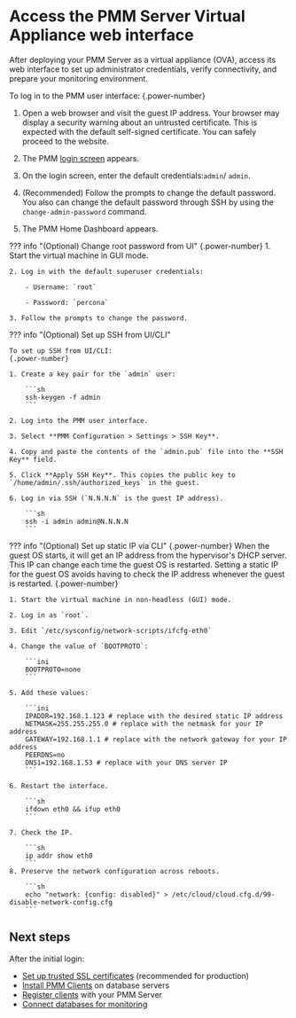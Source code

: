 # Access the PMM Server Virtual Appliance web interface

After deploying your PMM Server as a virtual appliance (OVA), access its web interface to set up administrator credentials, verify connectivity, and prepare your monitoring environment.

To log in to the PMM user interface:
{.power-number}

1. Open a web browser and visit the guest IP address. Your browser may display a security warning about an untrusted certificate. This is expected with the default self-signed certificate. You can safely proceed to the website.

2. The PMM [login screen](../../../../reference/ui/log_in.md) appears.

3. On the login screen, enter the default credentials:`admin`/ `admin`.

4. (Recommended) Follow the prompts to change the default password. You also can change the default password through SSH by using the `change-admin-password` command.

5. The PMM Home Dashboard appears.


??? info "(Optional) Change root password from UI"
    {.power-number}
    1. Start the virtual machine in GUI mode.

    2. Log in with the default superuser credentials:

        - Username: `root`

        - Password: `percona`

    3. Follow the prompts to change the password.


??? info "(Optional) Set up SSH from UI/CLI"

    To set up SSH from UI/CLI:
    {.power-number}

    1. Create a key pair for the `admin` user:

        ```sh
        ssh-keygen -f admin
        ```

    2. Log into the PMM user interface.

    3. Select **PMM Configuration > Settings > SSH Key**.

    4. Copy and paste the contents of the `admin.pub` file into the **SSH Key** field.

    5. Click **Apply SSH Key**. This copies the public key to `/home/admin/.ssh/authorized_keys` in the guest.

    6. Log in via SSH (`N.N.N.N` is the guest IP address).

        ```sh
        ssh -i admin admin@N.N.N.N
        ```

??? info "(Optional) Set up static IP via CLI"
    {.power-number}
    When the guest OS starts, it will get an IP address from the hypervisor's DHCP server. This IP can change each time the guest OS is restarted. Setting a static IP for the guest OS avoids having to check the IP address whenever the guest is restarted.
    {.power-number}

    1. Start the virtual machine in non-headless (GUI) mode.

    2. Log in as `root`.

    3. Edit `/etc/sysconfig/network-scripts/ifcfg-eth0`

    4. Change the value of `BOOTPROTO`:

        ```ini
        BOOTPROTO=none
        ```

    5. Add these values:

        ```ini
        IPADDR=192.168.1.123 # replace with the desired static IP address
        NETMASK=255.255.255.0 # replace with the netmask for your IP address
        GATEWAY=192.168.1.1 # replace with the network gateway for your IP address
        PEERDNS=no
        DNS1=192.168.1.53 # replace with your DNS server IP
        ```

    6. Restart the interface.

        ```sh
        ifdown eth0 && ifup eth0
        ```

    7. Check the IP.

        ```sh
        ip addr show eth0
        ```
    8. Preserve the network configuration across reboots.

        ```sh
        echo "network: {config: disabled}" > /etc/cloud/cloud.cfg.d/99-disable-network-config.cfg
        ```

## Next steps

After the initial login:

- [Set up trusted SSL certificates](../../../../admin/security/ssl_encryption.md) (recommended for production)
- [Install PMM Clients](../../../install-pmm-client/index.md) on database servers
- [Register clients](../../../register-client-node/index.md) with your PMM Server
- [Connect databases for monitoring](../../../install-pmm-client/connect-database/index.md)